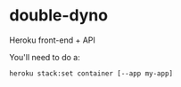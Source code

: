 # double-dyno
Heroku front-end + API

You'll need to do a:

    heroku stack:set container [--app my-app]

